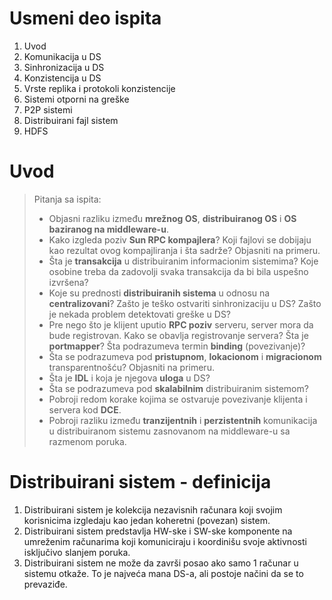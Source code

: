 # Usmeni deo ispita
1. Uvod 
2. Komunikacija u DS
3. Sinhronizacija u DS
4. Konzistencija u DS
5. Vrste replika i protokoli konzistencije
6. Sistemi otporni na greške
7. P2P sistemi
8. Distribuirani fajl sistem
9. HDFS


# Uvod 
> Pitanja sa ispita:
> - Objasni razliku između **mrežnog OS**, **distribuiranog OS** i **OS baziranog na middleware-u**.
> - Kako izgleda poziv **Sun RPC kompajlera**? Koji fajlovi se dobijaju kao rezultat ovog kompajliranja i šta sadrže? Objasniti na primeru.
> - Šta je **transakcija** u distribuiranim informacionim sistemima? Koje osobine treba da zadovolji svaka transakcija da bi bila uspešno izvršena?
> - Koje su prednosti **distribuiranih sistema** u odnosu na **centralizovani**? Zašto je teško ostvariti sinhronizaciju u DS? Zašto je nekada problem detektovati greške u DS?
> - Pre nego što je klijent uputio **RPC poziv** serveru, server mora da bude registrovan. Kako se obavlja registrovanje servera? Šta je **portmapper**? Šta podrazumeva termin **binding** (povezivanje)?
> - Šta se podrazumeva pod **pristupnom**, **lokacionom** i **migracionom** transparentnošću? Objasniti na primeru. 
> - Šta je **IDL** i koja je njegova **uloga** u DS?
> - Šta se podrazumeva pod **skalabilnim** distribuiranim sistemom? 
> - Pobroji redom korake kojima se ostvaruje povezivanje klijenta i servera kod **DCE**.
> - Pobroji razliku između **tranzijentnih** i **perzistentnih** komunikacija u distribuiranom sistemu zasnovanom na middleware-u sa razmenom poruka. 

# Distribuirani sistem - definicija
1. Distribuirani sistem je kolekcija nezavisnih računara koji svojim korisnicima izgledaju kao jedan koheretni (povezan) sistem. 
2. Distribuirani sistem predstavlja HW-ske i SW-ske komponente na umreženim računarima koji komuniciraju i koordinišu svoje aktivnosti isključivo slanjem poruka. 
3. Distribuirani sistem ne može da završi posao ako samo 1 računar u sistemu otkaže. To je najveća mana DS-a, ali postoje načini da se to prevaziđe. 

